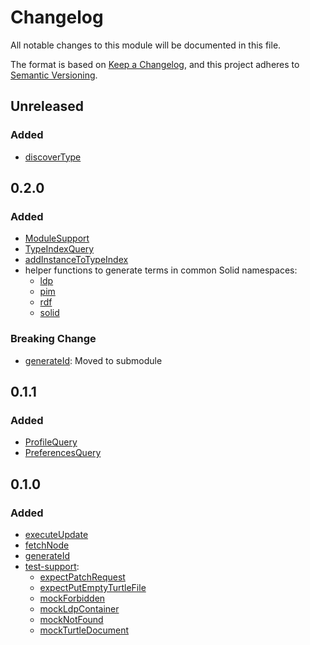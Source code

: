 # Changelog

All notable changes to this module will be documented in this file.

The format is based on [Keep a Changelog](https://keepachangelog.com/en/1.0.0/),
and this project adheres to
[Semantic Versioning](https://semver.org/spec/v2.0.0.html).

## Unreleased

### Added

- [discoverType](https://solid-contrib.github.io/data-modules/rdflib-utils/classes/index.ModuleSupport.html#discoverType)

## 0.2.0

### Added

- [ModuleSupport](https://solid-contrib.github.io/data-modules/rdflib-utils/classes/index.ModuleSupport.html)
- [TypeIndexQuery](https://solid-contrib.github.io/data-modules/rdflib-utils/classes/index.TypeIndexQuery.html)
- [addInstanceToTypeIndex](https://solid-contrib.github.io/data-modules/rdflib-utils/functions/index.addInstanceToTypeIndex.html)
- helper functions to generate terms in common Solid namespaces:
  - [ldp](https://solid-contrib.github.io/data-modules/rdflib-utils/functions/index.ldp.html)
  - [pim](https://solid-contrib.github.io/data-modules/rdflib-utils/functions/index.pim.html)
  - [rdf](https://solid-contrib.github.io/data-modules/rdflib-utils/functions/index.rdf.html)
  - [solid](https://solid-contrib.github.io/data-modules/rdflib-utils/functions/index.solid.html)

### Breaking Change

- [generateId](https://solid-contrib.github.io/data-modules/rdflib-utils/functions/identifier.generateId.html):
  Moved to submodule

## 0.1.1

### Added

- [ProfileQuery](https://solid-contrib.github.io/data-modules/rdflib-utils/classes/index.ProfileQuery.html)
- [PreferencesQuery](https://solid-contrib.github.io/data-modules/rdflib-utils/classes/index.ProfileQuery.html)

## 0.1.0

### Added

- [executeUpdate](https://solid-contrib.github.io/data-modules/rdflib-utils/functions/index.executeUpdate.html)
- [fetchNode](https://solid-contrib.github.io/data-modules/rdflib-utils/functions/index.fetchNode.html)
- [generateId](https://solid-contrib.github.io/data-modules/rdflib-utils/functions/index.generateId.html)
- [test-support](https://solid-contrib.github.io/data-modules/rdflib-utils/modules/test_support.html):
  - [expectPatchRequest](https://solid-contrib.github.io/data-modules/rdflib-utils/functions/test_support.expectPatchRequest.html)
  - [expectPutEmptyTurtleFile](https://solid-contrib.github.io/data-modules/rdflib-utils/functions/test_support.expectPutEmptyTurtleFile.html)
  - [mockForbidden](https://solid-contrib.github.io/data-modules/rdflib-utils/functions/test_support.mockForbidden.html)
  - [mockLdpContainer](https://solid-contrib.github.io/data-modules/rdflib-utils/functions/test_support.mockLdpContainer.html)
  - [mockNotFound](https://solid-contrib.github.io/data-modules/rdflib-utils/functions/test_support.mockNotFound.html)
  - [mockTurtleDocument](https://solid-contrib.github.io/data-modules/rdflib-utils/functions/test_support.mockTurtleDocument.html)
